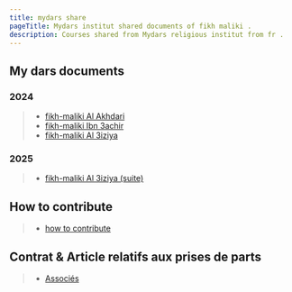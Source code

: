 ```yaml
---
title: mydars share
pageTitle: Mydars institut shared documents of fikh maliki .
description: Courses shared from Mydars religious institut from fr .
---
```


## My dars documents
 ### 2024
> * [fikh-maliki Al Akhdari](./docs/fikh-maliki-first "fikh-maliki Al Akhdari")
> * [fikh-maliki Ibn 3achir](./docs/fikh-maliki-second "fikh-maliki Ibn 3achir")
> * [fikh-maliki Al 3iziya](./docs/fikh-maliki-third "fikh-maliki Al 3iziya")
  ### 2025
> * [fikh-maliki Al 3iziya (suite)](./docs/fikh-maliki-third-2 "fikh-maliki Al 3iziya (suite)")
## How to contribute 
> * [how to contribute](./docs/how-to-contribute "How to contribute")
 ## Contrat & Article relatifs aux prises de parts 
> * [Associés](./docs/sas "statuts, articles des associés")
 